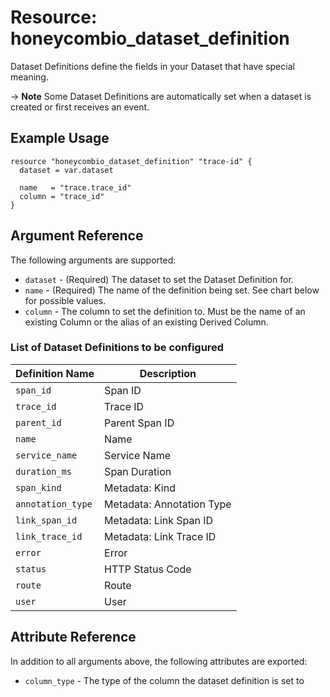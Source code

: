 # Resource: honeycombio_dataset_definition

Dataset Definitions define the fields in your Dataset that have special meaning.

-> **Note** Some Dataset Definitions are automatically set when a dataset is created or first receives an event.

## Example Usage

```hcl
resource "honeycombio_dataset_definition" "trace-id" {
  dataset = var.dataset

  name   = "trace.trace_id"
  column = "trace_id"
}
```

## Argument Reference

The following arguments are supported:

- `dataset` - (Required) The dataset to set the Dataset Definition for.
- `name` - (Required) The name of the definition being set. See chart below for possible values.
- `column` - The column to set the definition to. Must be the name of an existing Column or the alias of an existing Derived Column.

### List of Dataset Definitions to be configured

Definition Name    | Description              
------------------ | -------------------------
`span_id`          | Span ID
`trace_id`         | Trace ID
`parent_id`        | Parent Span ID
`name`             | Name
`service_name`     | Service Name
`duration_ms`      | Span Duration
`span_kind`        | Metadata: Kind
`annotation_type`  | Metadata: Annotation Type
`link_span_id`     | Metadata: Link Span ID
`link_trace_id`    | Metadata: Link Trace ID
`error`            | Error
`status`           | HTTP Status Code
`route`            | Route
`user`             | User

## Attribute Reference

In addition to all arguments above, the following attributes are exported:

- `column_type` - The type of the column the dataset definition is set to
